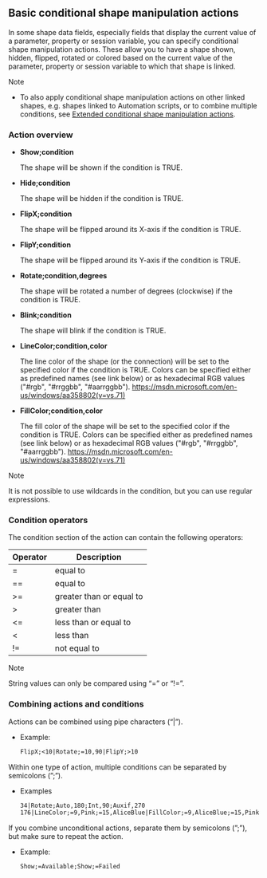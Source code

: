 ## Basic conditional shape manipulation actions

In some shape data fields, especially fields that display the current value of a parameter, property or session variable, you can specify conditional shape manipulation actions. These allow you to have a shape shown, hidden, flipped, rotated or colored based on the current value of the parameter, property or session variable to which that shape is linked.

> [!NOTE]
> -  To also apply conditional shape manipulation actions on other linked shapes, e.g. shapes linked to Automation scripts, or to combine multiple conditions, see [Extended conditional shape manipulation actions](Extended_conditional_shape_manipulation_actions.md).

### Action overview

- **Show;condition**

    The shape will be shown if the condition is TRUE.

- **Hide;condition**

    The shape will be hidden if the condition is TRUE.

- **FlipX;condition**

    The shape will be flipped around its X-axis if the condition is TRUE.

- **FlipY;condition**

    The shape will be flipped around its Y-axis if the condition is TRUE.

- **Rotate;condition,degrees**

    The shape will be rotated a number of degrees (clockwise) if the condition is TRUE.

- **Blink;condition**

    The shape will blink if the condition is TRUE.

- **LineColor;condition,color**

    The line color of the shape (or the connection) will be set to the specified color if the condition is TRUE.     Colors can be specified either as predefined names (see link below) or as hexadecimal RGB values ("#rgb", "#rrggbb", "#aarrggbb").     <https://msdn.microsoft.com/en-us/windows/aa358802(v=vs.71)>

- **FillColor;condition,color**

    The fill color of the shape will be set to the specified color if the condition is TRUE.     Colors can be specified either as predefined names (see link below) or as hexadecimal RGB values ("#rgb", "#rrggbb", "#aarrggbb").     <https://msdn.microsoft.com/en-us/windows/aa358802(v=vs.71)>

> [!NOTE]
> It is not possible to use wildcards in the condition, but you can use regular expressions.

### Condition operators

The condition section of the action can contain the following operators:

| Operator | Description              |
|----------|--------------------------|
| =        | equal to                 |
| ==       | equal to                 |
| \>=      | greater than or equal to |
| \>       | greater than             |
| \<=      | less than or equal to    |
| \<       | less than                |
| !=       | not equal to             |

> [!NOTE]
> String values can only be compared using “=” or “!=”.

### Combining actions and conditions

Actions can be combined using pipe characters (“\|”).

- Example:

    ```txt
    FlipX;<10|Rotate;=10,90|FlipY;>10
    ```

Within one type of action, multiple conditions can be separated by semicolons (”;”).

- Examples

    ```txt
    34|Rotate;Auto,180;Int,90;Auxif,270
    176|LineColor;=9,Pink;=15,AliceBlue|FillColor;=9,AliceBlue;=15,Pink
    ```

If you combine unconditional actions, separate them by semicolons (”;”), but make sure to repeat the action.

- Example:

    ```txt
    Show;=Available;Show;=Failed
    ```
